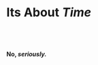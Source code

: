 # Its About <em>Time</em>
<br><br>

<h4 class="fragment">No, <em style="font-style: italic">seriously.</em></h4>
